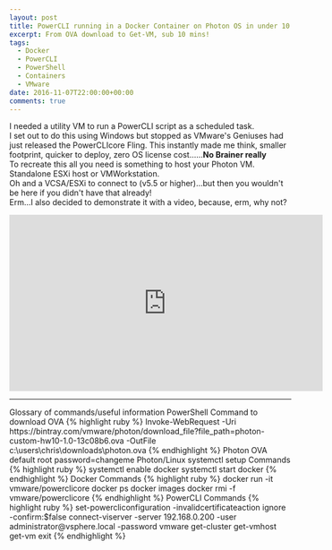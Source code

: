 ```yaml
---
layout: post
title: PowerCLI running in a Docker Container on Photon OS in under 10 minutes
excerpt: From OVA download to Get-VM, sub 10 mins!
tags: 
  - Docker
  - PowerCLI
  - PowerShell
  - Containers
  - VMware
date: 2016-11-07T22:00:00+00:00
comments: true
---
```


I needed a utility VM to run a PowerCLI script as a scheduled task.  
I set out to do this using Windows but stopped as VMware's Geniuses had just released the PowerCLIcore Fling. This instantly made me think, smaller footprint, quicker to deploy, zero OS license cost......**No Brainer really**  
To recreate this all you need is something to host your Photon VM. Standalone ESXi host or VMWorkstation.  
Oh and a VCSA/ESXi to connect to (v5.5 or higher)...but then you wouldn't be here if you didn't have that already!  
Erm...I also decided to demonstrate it with a video, because, erm, why not?    
<iframe width="560" height="315" src="https://www.youtube.com/embed/hhsu00m05zU" frameborder="0" allowfullscreen></iframe>
<HR>
Glossary of commands/useful information    
PowerShell Command to download OVA
{% highlight ruby %}
Invoke-WebRequest -Uri https://bintray.com/vmware/photon/download_file?file_path=photon-custom-hw10-1.0-13c08b6.ova -OutFile c:\users\chris\downloads\photon.ova
{% endhighlight %}
Photon OVA default root password=changeme  
Photon/Linux systemctl setup Commands
{% highlight ruby %}
systemctl enable docker
systemctl start docker
{% endhighlight %}
Docker Commands
{% highlight ruby %}
docker run -it vmware/powerclicore
docker ps
docker images
docker rmi -f vmware/powerclicore
{% endhighlight %}
PowerCLI Commands
{% highlight ruby %}
set-powercliconfiguration -invalidcertificateaction ignore -confirm:$false
connect-viserver -server 192.168.0.200 -user administrator@vsphere.local -password vmware
get-cluster
get-vmhost
get-vm
exit
{% endhighlight %}
